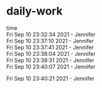 # daily-work  
time  
Fri Sep 10 23:32:34 2021 - Jennifer  
Fri Sep 10 23:37:10 2021 - Jennifer  
Fri Sep 10 23:37:41 2021 - Jennifer  
Fri Sep 10 23:38:04 2021 - Jennifer  
Fri Sep 10 23:38:31 2021 - Jennifer  
Fri Sep 10 23:40:07 2021 - Jennifer
  
Fri Sep 10 23:40:21 2021 - Jennifer
  

